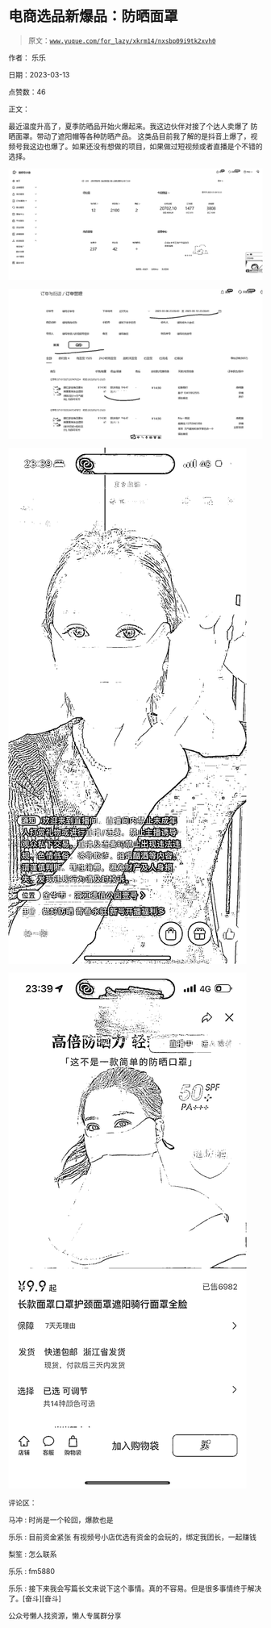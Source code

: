 # 电商选品新爆品：防晒面罩

> 原文：[`www.yuque.com/for_lazy/xkrm14/nxsbp09i9tk2xvh0`](https://www.yuque.com/for_lazy/xkrm14/nxsbp09i9tk2xvh0)



作者： 乐乐



日期：2023-03-13



点赞数：46



正文：



最近温度升高了，夏季防晒品开始火爆起来。我这边伙伴对接了个达人卖爆了 防晒面罩。带动了遮阳帽等各种防晒产品。 这类品目前我了解的是抖音上爆了，视频号我这边也爆了。如果还没有想做的项目，如果做过短视频或者直播是个不错的选择。



![](img/f29bb3c9a56cf9713b5add9de001458c.png)  

![](img/7849aab8fb9a492b4fd3deca34738b4f.png)  

![](img/1f014ad23516f6d757757ccb5868adc0.png)  

![](img/33fcc9db85c062d2651440b526016610.png)  

评论区：



马冲 : 时尚是一个轮回，爆款也是



乐乐 : 目前资金紧张 有视频号小店优选有资金的会玩的，绑定我团长，一起赚钱



梨笙 : 怎么联系



乐乐 : fm5880



乐乐 : 接下来我会写篇长文来说下这个事情。真的不容易。但是很多事情终于解决了。[奋斗][奋斗]



公众号懒人找资源，懒人专属群分享

</ne-p></ne-p></ne-p></ne-p>